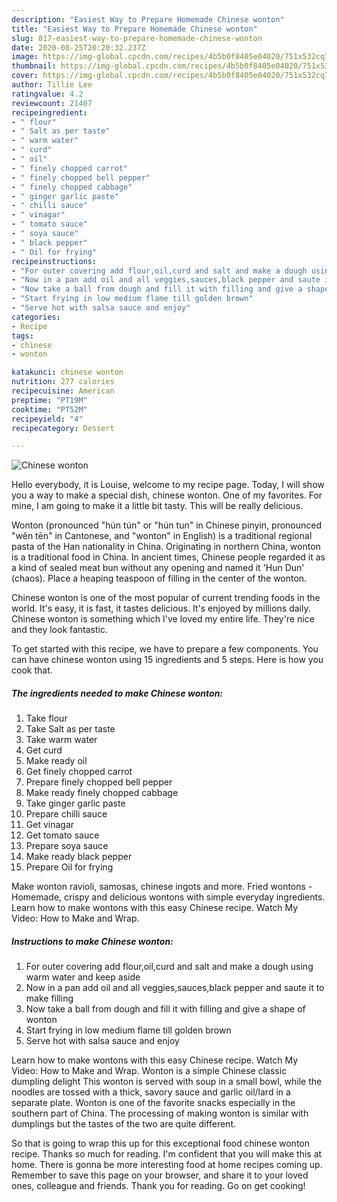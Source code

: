 ```yaml
---
description: "Easiest Way to Prepare Homemade Chinese wonton"
title: "Easiest Way to Prepare Homemade Chinese wonton"
slug: 817-easiest-way-to-prepare-homemade-chinese-wonton
date: 2020-08-25T20:20:32.237Z
image: https://img-global.cpcdn.com/recipes/4b5b0f8405e04020/751x532cq70/chinese-wonton-recipe-main-photo.jpg
thumbnail: https://img-global.cpcdn.com/recipes/4b5b0f8405e04020/751x532cq70/chinese-wonton-recipe-main-photo.jpg
cover: https://img-global.cpcdn.com/recipes/4b5b0f8405e04020/751x532cq70/chinese-wonton-recipe-main-photo.jpg
author: Tillie Lee
ratingvalue: 4.2
reviewcount: 21407
recipeingredient:
- " flour"
- " Salt as per taste"
- " warm water"
- " curd"
- " oil"
- " finely chopped carrot"
- " finely chopped bell pepper"
- " finely chopped cabbage"
- " ginger garlic paste"
- " chilli sauce"
- " vinagar"
- " tomato sauce"
- " soya sauce"
- " black pepper"
- " Oil for frying"
recipeinstructions:
- "For outer covering add flour,oil,curd and salt and make a dough using warm water and keep aside"
- "Now in a pan add oil and all veggies,sauces,black pepper and saute it to make filling"
- "Now take a ball from dough and fill it with filling and give a shape of wonton"
- "Start frying in low medium flame till golden brown"
- "Serve hot with salsa sauce and enjoy"
categories:
- Recipe
tags:
- chinese
- wonton

katakunci: chinese wonton 
nutrition: 277 calories
recipecuisine: American
preptime: "PT19M"
cooktime: "PT52M"
recipeyield: "4"
recipecategory: Dessert

---
```



![Chinese wonton](https://img-global.cpcdn.com/recipes/4b5b0f8405e04020/751x532cq70/chinese-wonton-recipe-main-photo.jpg)

Hello everybody, it is Louise, welcome to my recipe page. Today, I will show you a way to make a special dish, chinese wonton. One of my favorites. For mine, I am going to make it a little bit tasty. This will be really delicious.

Wonton (pronounced &#34;hún tún&#34; or &#34;hún tun&#34; in Chinese pinyin, pronounced &#34;wěn tēn&#34; in Cantonese, and &#34;wonton&#34; in English) is a traditional regional pasta of the Han nationality in China. Originating in northern China, wonton is a traditional food in China. In ancient times, Chinese people regarded it as a kind of sealed meat bun without any opening and named it &#39;Hun Dun&#39; (chaos). Place a heaping teaspoon of filling in the center of the wonton.

Chinese wonton is one of the most popular of current trending foods in the world. It's easy, it is fast, it tastes delicious. It's enjoyed by millions daily. Chinese wonton is something which I've loved my entire life. They're nice and they look fantastic.


To get started with this recipe, we have to prepare a few components. You can have chinese wonton using 15 ingredients and 5 steps. Here is how you cook that.

<!--inarticleads1-->

##### The ingredients needed to make Chinese wonton:

1. Take  flour
1. Take  Salt as per taste
1. Take  warm water
1. Get  curd
1. Make ready  oil
1. Get  finely chopped carrot
1. Prepare  finely chopped bell pepper
1. Make ready  finely chopped cabbage
1. Take  ginger garlic paste
1. Prepare  chilli sauce
1. Get  vinagar
1. Get  tomato sauce
1. Prepare  soya sauce
1. Make ready  black pepper
1. Prepare  Oil for frying


Make wonton ravioli, samosas, chinese ingots and more. Fried wontons - Homemade, crispy and delicious wontons with simple everyday ingredients. Learn how to make wontons with this easy Chinese recipe. Watch My Video: How to Make and Wrap. 

<!--inarticleads2-->

##### Instructions to make Chinese wonton:

1. For outer covering add flour,oil,curd and salt and make a dough using warm water and keep aside
1. Now in a pan add oil and all veggies,sauces,black pepper and saute it to make filling
1. Now take a ball from dough and fill it with filling and give a shape of wonton
1. Start frying in low medium flame till golden brown
1. Serve hot with salsa sauce and enjoy


Learn how to make wontons with this easy Chinese recipe. Watch My Video: How to Make and Wrap. Wonton is a simple Chinese classic dumpling delight This wonton is served with soup in a small bowl, while the noodles are tossed with a thick, savory sauce and garlic oil/lard in a separate plate. Wonton is one of the favorite snacks especially in the southern part of China. The processing of making wonton is similar with dumplings but the tastes of the two are quite different. 

So that is going to wrap this up for this exceptional food chinese wonton recipe. Thanks so much for reading. I'm confident that you will make this at home. There is gonna be more interesting food at home recipes coming up. Remember to save this page on your browser, and share it to your loved ones, colleague and friends. Thank you for reading. Go on get cooking!
